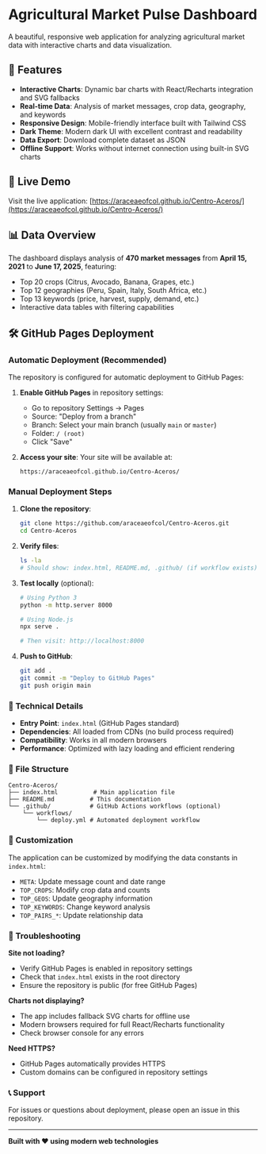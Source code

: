 # Agricultural Market Pulse Dashboard

A beautiful, responsive web application for analyzing agricultural market data with interactive charts and data visualization.

## 🌟 Features

- **Interactive Charts**: Dynamic bar charts with React/Recharts integration and SVG fallbacks
- **Real-time Data**: Analysis of market messages, crop data, geography, and keywords
- **Responsive Design**: Mobile-friendly interface built with Tailwind CSS
- **Dark Theme**: Modern dark UI with excellent contrast and readability
- **Data Export**: Download complete dataset as JSON
- **Offline Support**: Works without internet connection using built-in SVG charts

## 🚀 Live Demo

Visit the live application: [https://araceaeofcol.github.io/Centro-Aceros/](https://araceaeofcol.github.io/Centro-Aceros/)

## 📊 Data Overview

The dashboard displays analysis of **470 market messages** from **April 15, 2021** to **June 17, 2025**, featuring:

- Top 20 crops (Citrus, Avocado, Banana, Grapes, etc.)
- Top 12 geographies (Peru, Spain, Italy, South Africa, etc.)
- Top 13 keywords (price, harvest, supply, demand, etc.)
- Interactive data tables with filtering capabilities

## 🛠️ GitHub Pages Deployment

### Automatic Deployment (Recommended)

The repository is configured for automatic deployment to GitHub Pages:

1. **Enable GitHub Pages** in repository settings:
   - Go to repository Settings → Pages
   - Source: "Deploy from a branch"
   - Branch: Select your main branch (usually `main` or `master`)
   - Folder: `/ (root)`
   - Click "Save"

2. **Access your site**: Your site will be available at:
   ```
   https://araceaeofcol.github.io/Centro-Aceros/
   ```

### Manual Deployment Steps

1. **Clone the repository**:
   ```bash
   git clone https://github.com/araceaeofcol/Centro-Aceros.git
   cd Centro-Aceros
   ```

2. **Verify files**:
   ```bash
   ls -la
   # Should show: index.html, README.md, .github/ (if workflow exists)
   ```

3. **Test locally** (optional):
   ```bash
   # Using Python 3
   python -m http.server 8000
   
   # Using Node.js
   npx serve .
   
   # Then visit: http://localhost:8000
   ```

4. **Push to GitHub**:
   ```bash
   git add .
   git commit -m "Deploy to GitHub Pages"
   git push origin main
   ```

### 🔧 Technical Details

- **Entry Point**: `index.html` (GitHub Pages standard)
- **Dependencies**: All loaded from CDNs (no build process required)
- **Compatibility**: Works in all modern browsers
- **Performance**: Optimized with lazy loading and efficient rendering

### 📂 File Structure

```
Centro-Aceros/
├── index.html          # Main application file
├── README.md          # This documentation
└── .github/           # GitHub Actions workflows (optional)
    └── workflows/
        └── deploy.yml # Automated deployment workflow
```

### 🎨 Customization

The application can be customized by modifying the data constants in `index.html`:

- `META`: Update message count and date range
- `TOP_CROPS`: Modify crop data and counts
- `TOP_GEOS`: Update geography information
- `TOP_KEYWORDS`: Change keyword analysis
- `TOP_PAIRS_*`: Update relationship data

### 🐛 Troubleshooting

**Site not loading?**
- Verify GitHub Pages is enabled in repository settings
- Check that `index.html` exists in the root directory
- Ensure the repository is public (for free GitHub Pages)

**Charts not displaying?**
- The app includes fallback SVG charts for offline use
- Modern browsers required for full React/Recharts functionality
- Check browser console for any errors

**Need HTTPS?**
- GitHub Pages automatically provides HTTPS
- Custom domains can be configured in repository settings

### 📞 Support

For issues or questions about deployment, please open an issue in this repository.

---

**Built with ❤️ using modern web technologies**
